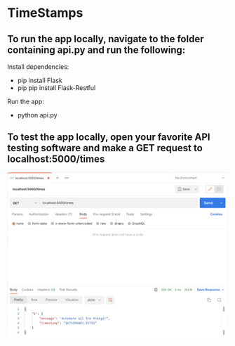 # TimeStamps

## To run the app locally, navigate to the folder containing api.py and run the following:
Install dependencies:
   - pip install Flask
   - pip pip install Flask-Restful
  
Run the app:
   - python api.py

## To test the app locally, open your favorite API testing software and make a GET request to localhost:5000/times
![Postman](https://github.com/Tyler-Pritchard/TimeStamps/blob/main/Screen%20Shot%202023-01-31%20at%201.32.54%20PM.png?raw=true)